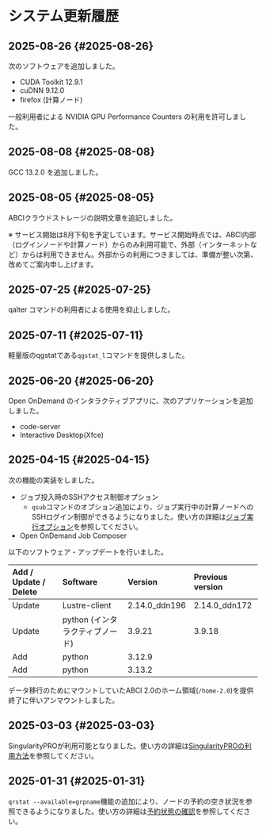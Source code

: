 # システム更新履歴

## 2025-08-26 {#2025-08-26}

次のソフトウェアを追加しました。

* CUDA Toolkit 12.9.1
* cuDNN 9.12.0
* firefox (計算ノード)

一般利用者による NVIDIA GPU Performance Counters の利用を許可しました。

## 2025-08-08 {#2025-08-08}

GCC 13.2.0 を追加しました。

## 2025-08-05 {#2025-08-05}

ABCIクラウドストレージの説明文章を追記しました。

※ サービス開始は8月下旬を予定しています。サービス開始時点では、ABCI内部（ログインノードや計算ノード）からのみ利用可能で、外部（インターネットなど）からは利用できません。外部からの利用につきましては、準備が整い次第、改めてご案内申し上げます。

## 2025-07-25 {#2025-07-25}

qalter コマンドの利用者による使用を抑止しました。

## 2025-07-11 {#2025-07-11}

軽量版のqgstatである`qgstat_l`コマンドを提供しました。

## 2025-06-20 {#2025-06-20}

Open OnDemand のインタラクティブアプリに、次のアプリケーションを追加しました。

* code-server
* Interactive Desktop(Xfce)

## 2025-04-15 {#2025-04-15}

次の機能の実装をしました。

* ジョブ投入時のSSHアクセス制御オプション
    * `qsub`コマンドのオプション追加により、ジョブ実行中の計算ノードへのSSHログイン制御ができるようになりました。使い方の詳細は[ジョブ実行オプション](job-execution.md#job-execution-options)を参照してください。
* Open OnDemand Job Composer

以下のソフトウェア・アップデートを行いました。

| Add / Update / Delete | Software | Version | Previous version |
|:--|:--|:--|:--|
| Update | Lustre-client | 2.14.0_ddn196 | 2.14.0_ddn172 |
| Update | python (インタラクティブノード) | 3.9.21 | 3.9.18 |
| Add | python | 3.12.9 | |
| Add | python | 3.13.2 | |

データ移行のためにマウントしていたABCI 2.0のホーム領域(`/home-2.0`)を提供終了に伴いアンマウントしました。

## 2025-03-03 {#2025-03-03}

SingularityPROが利用可能となりました。使い方の詳細は[SingularityPROの利用方法](containers.md#how-to-use-singularitypro)を参照してください。

## 2025-01-31 {#2025-01-31}

`qrstat --available=grpname`機能の追加により、ノードの予約の空き状況を参照できるようになりました。使い方の詳細は[予約状態の確認](job-execution.md#show-the-status-of-reservations)を参照してください。
